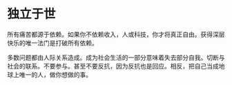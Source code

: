 # 独立于世

所有痛苦都源于依赖。如果你不依赖收入，人或科技，你才将真正自由。获得深层快乐的唯一法门是打破所有依赖。

多数问题都由人际关系造成。成为社会生活的一部分意味着失去部分自我。切断与社会的联系。不要参与。甚至不要反抗，因为反抗也是回应。相反，把自己当成地球上唯一的人，做你想做的事。
